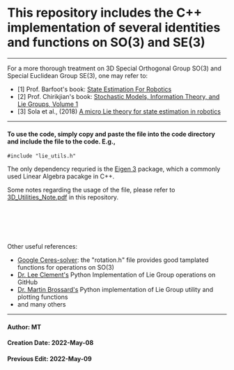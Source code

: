 # This repository includes the C++ implementation of several identities and functions on SO(3) and SE(3)



-----------------------------------------------

For a more thorough treatment on 3D Special Orthogonal Group SO(3) and Special Euclidean Group SE(3), one may refer to:
- [1] Prof. Barfoot's book: [State Estimation For Robotics](https://doi.org/10.1017/9781316671528)
- [2] Prof. Chirikjian's book: [Stochastic Models, Information Theory, and Lie Groups, Volume 1](https://doi.org/10.1007/978-0-8176-4803-9)
- [3] Sola et al., (2018) [A micro Lie theory for state estimation in robotics](
https://doi.org/10.48550/arXiv.1812.01537)

---------------------------------------------

#### To use the code, simply copy and paste the file into the code directory and include the file to the code. E.g.,
`
	#include "lie_utils.h"
`



The only dependency requried is the [Eigen 3](https://eigen.tuxfamily.org/index.php?title=Main_Page) package, which a commonly used Linear Algebra pacakge in C++.

Some notes regarding the usage of the file, please refer to [3D_Utilities_Note.pdf](3D_Utilities_Note.pdf) in this repository.

<br>
<br>
<br>
<br>

Other useful references:
- [Google Ceres-solver](http://ceres-solver.org/): the "rotation.h" file provides good tamplated functions for operations on SO(3)
- [Dr. Lee Clement's](https://github.com/utiasSTARS/liegroups) Python Implementation of Lie Group operations on GitHub
- [Dr. Martin Brossard's](https://github.com/mbrossar/SE2-3-) Python implementation of Lie Group utility and plotting functions
- and many others




------------------------------------------------

#### Author: MT
#### Creation Date: 2022-May-08
#### Previous Edit: 2022-May-09
